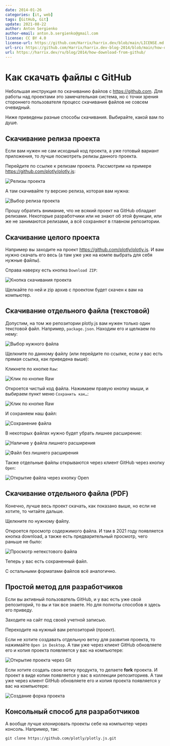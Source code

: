 ```yaml
---
date: 2014-01-26
categories: [it, web]
tags: [GitHub, Git]
update: 2021-08-22
author: Anton Sergienko
author-email: anton.b.sergienko@gmail.com
license: CC BY 4.0
license-url: https://github.com/Harrix/harrix.dev/blob/main/LICENSE.md
url-src: https://github.com/Harrix/harrix.dev-blog-2014/blob/main/how-download-from-github/how-download-from-github.md
url: https://harrix.dev/ru/blog/2014/how-download-from-github/
---
```


# Как скачать файлы с GitHub

Небольшая инструкция по скачиванию файлов с <https://github.com>. Для работы над проектами это замечательная система, но с точки зрения стороннего пользователя процесс скачивания файлов не совсем очевидный.

Ниже приведены разные способы скачивания. Выбирайте, какой вам по душе.

## Скачивание релиза проекта

Если вам нужен не сам исходный код проекта, а уже готовый вариант приложения, то лучше посмотреть релизы данного проекта.

Перейдите по ссылке к релизам проекта. Рассмотрим на примере <https://github.com/plotly/plotly.js>:

![Релизы проекта](img/releases_01.png)

А там скачивайте ту версию релиза, которая вам нужна:

![Выбор релиза проекта](img/releases_02.png)

Прошу обратить внимание, что не всякий проект на GitHub обладает релизами. Некоторые разработчики или не знают об этой функции, или же не занимаются релизами, а всё сохраняют в главном репозитории.

## Скачивание целого проекта

Например вы заходите на проект <https://github.com/plotly/plotly.js>. И вам нужно скачать его весь (а там уже уже на компе выбрать для себя нужные файлы).

Справа наверху есть кнопка `Download ZIP`:

![Кнопка скачивания проекта](img/download.png)

Щелкайте по ней и zip архив с проектом будет скачен к вам на компьютер.

## Скачивание отдельного файла (текстовой)

Допустим, на том же репозитории plotly.js вам нужен только один текстовой файл. Например, `package.json`. Находим его и щелкаем по нему:

![Выбор нужного файла](img/file_01.png)

Щелкните по данному файлу (или перейдите по ссылке, если у вас есть прямая ссылка, как приведена выше):

Кликнете по кнопке `Raw`:

![Клик по кнопке Raw](img/file_02.png)

Откроется чистый код файла. Нажимаем правую кнопку мыши, и выбираем пункт меню `Сохранить как…`:

![Клик по кнопке Raw](img/file_03.png)

И сохраняем наш файл:

![Сохранение файла](img/file_04.png)

В некоторых файлах нужно будет убрать лишнее расширение:

![Наличие у файла лишнего расширения](img/file_05.png)

![Файл без лишнего расширения](img/file_06.png)

Также отдельные файлы открываются через клиент GitHub через кнопку `Open`:

![Открытие файла через кнопку Open](img/file_07.png)

## Скачивание отдельного файла (PDF)

Конечно, лучше весь проект скачать, как показано выше, но если не хотите, то читайте дальше.

Щелкните по нужному файлу.

Откроется просмотр содержимого файла. И там в 2021 году появляется кнопка download, а также есть предварительный просмотр, чего раньше не было:

![Просмотр нетекстового файла](img/pdf.png)

Теперь у вас есть сохраненный файл.

С остальными форматами файлов всё аналогично.

## Простой метод для разработчиков

Если вы активный пользователь GitHub, и у вас есть уже свой репозиторий, то вы и так все знаете. Но для полноты способов я здесь его приведу.

Заходите на сайт под своей учетной записью.

Переходите на нужный вам репозиторий (проект).

Если не хотите создавать отдельную ветку для развития проекта, то нажимайте `Open in Desktop`. А там уже через клиент GitHub обновляете его и копия проекта появляется у вас на компьютере:

![Открытие проекта через Git](img/git.png)

Если хотите создать свою ветку продукта, то делаете **fork** проекта. И проект в виде копии появляется у вас в коллекции репозиториев. А там уже через клиент GitHub обновляете его и копия проекта появляется у вас на компьютере:

![Создание форка проекта](img/fork.png)

## Консольный способ для разработчиков

А вообще лучше клонировать проекты себе на компьютер через консоль. Например, так:

```console
git clone https://github.com/plotly/plotly.js.git
```
